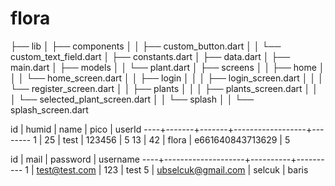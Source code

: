 # flora

├── lib
│   ├── components
│   │   ├── custom_button.dart
│   │   └── custom_text_field.dart
│   ├── constants.dart
│   ├── data.dart
│   ├── main.dart
│   ├── models
│   │   └── plant.dart
│   ├── screens
│   │   ├── home
│   │   │   └── home_screen.dart
│   │   ├── login
│   │   │   ├── login_screen.dart
│   │   │   └── register_screen.dart
│   │   ├── plants
│   │   │   ├── plants_screen.dart
│   │   │   └── selected_plant_screen.dart
│   │   └── splash
│   │       └── splash_screen.dart


 id | humid | name  |       pico       | userId 
----+-------+-------+------------------+--------
  1 |    25 | test  | 123456           |      5
 13 |    42 | flora | e661640843713629 |      5


 id |        mail        | password | username 
----+--------------------+----------+----------
  1 | test@test.com      | 123      | test
  5 | ubselcuk@gmail.com | selcuk   | baris
